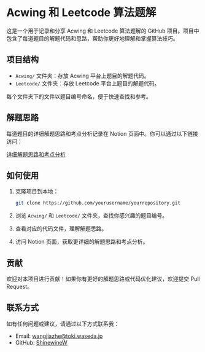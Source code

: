 # Acwing 和 Leetcode 算法题解

这是一个用于记录和分享 Acwing 和 Leetcode 算法题解的 GitHub 项目。项目中包含了每道题目的解题代码和思路，帮助你更好地理解和掌握算法技巧。

## 项目结构

- `Acwing/` 文件夹：存放 Acwing 平台上题目的解题代码。
- `Leetcode/` 文件夹：存放 Leetcode 平台上题目的解题代码。

每个文件夹下的文件以题目编号命名，便于快速查找和参考。

## 解题思路

每道题目的详细解题思路和考点分析记录在 Notion 页面中。你可以通过以下链接访问：

[详细解题思路和考点分析](https://zmwjz.notion.site/0af4c8fa7b4c4fd38188ad085e419b3b)

## 如何使用

1. 克隆项目到本地：
   ```bash
   git clone https://github.com/yourusername/yourrepository.git
   ```

2. 浏览 `Acwing/` 和 `Leetcode/` 文件夹，查找你感兴趣的题目编号。

3. 查看对应的代码文件，理解解题思路。

4. 访问 Notion 页面，获取更详细的解题思路和考点分析。

## 贡献

欢迎对本项目进行贡献！如果你有更好的解题思路或代码优化建议，欢迎提交 Pull Request。

## 联系方式

如有任何问题或建议，请通过以下方式联系我：

- Email: wangjiazhe@toki.waseda.jp
- GitHub: [ShinewineW](https://github.com/ShinewineW)
